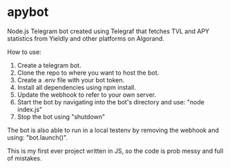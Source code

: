 # apybot

Node.js Telegram bot created using Telegraf that fetches TVL and APY statistics from Yieldly and other platforms on Algorand.

How to use:

1. Create a telegram bot.
2. Clone the repo to where you want to host the bot.
3. Create a .env file with your bot token.
4. Install all dependencies using npm install.
5. Update the webhook to refer to your own server.
6. Start the bot by navigating into the bot's directory and use: "node index.js"
7. Stop the bot using "shutdown"

The bot is also able to run in a local testenv by removing the webhook and using: "bot.launch()".

This is my first ever project written in JS, so the code is prob messy and full of mistakes.
